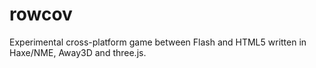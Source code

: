 rowcov
======================
Experimental cross-platform game between Flash and HTML5 written in Haxe/NME, Away3D and three.js.
